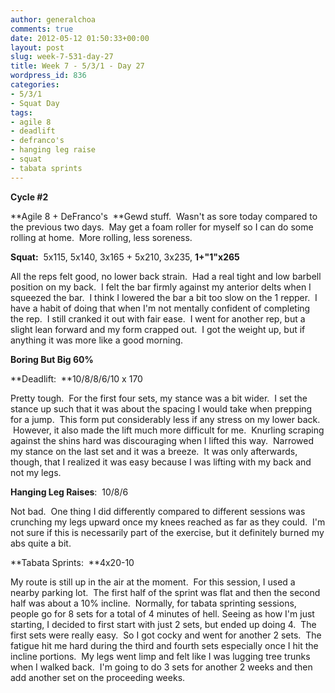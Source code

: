 ```yaml
---
author: generalchoa
comments: true
date: 2012-05-12 01:50:33+00:00
layout: post
slug: week-7-531-day-27
title: Week 7 - 5/3/1 - Day 27
wordpress_id: 836
categories:
- 5/3/1
- Squat Day
tags:
- agile 8
- deadlift
- defranco's
- hanging leg raise
- squat
- tabata sprints
---
```


**Cycle #2**

**Agile 8 + DeFranco's  **Gewd stuff.  Wasn't as sore today compared to the previous two days.  May get a foam roller for myself so I can do some rolling at home.  More rolling, less soreness.

**Squat:**  5x115, 5x140, 3x165 + 5x210, 3x235, **1+"1"x265**

All the reps felt good, no lower back strain.  Had a real tight and low barbell position on my back.  I felt the bar firmly against my anterior delts when I squeezed the bar.  I think I lowered the bar a bit too slow on the 1 repper.  I have a habit of doing that when I'm not mentally confident of completing the rep.  I still cranked it out with fair ease.  I went for another rep, but a slight lean forward and my form crapped out.  I got the weight up, but if anything it was more like a good morning.

**Boring But Big 60%**

**Deadlift:  **10/8/8/6/10 x 170

Pretty tough.  For the first four sets, my stance was a bit wider.  I set the stance up such that it was about the spacing I would take when prepping for a jump.  This form put considerably less if any stress on my lower back.  However, it also made the lift much more difficult for me.  Knurling scraping against the shins hard was discouraging when I lifted this way.  Narrowed my stance on the last set and it was a breeze.  It was only afterwards, though, that I realized it was easy because I was lifting with my back and not my legs.

**Hanging Leg Raises**:  10/8/6

Not bad.  One thing I did differently compared to different sessions was crunching my legs upward once my knees reached as far as they could.  I'm not sure if this is necessarily part of the exercise, but it definitely burned my abs quite a bit.

**Tabata Sprints:  **4x20-10

My route is still up in the air at the moment.  For this session, I used a nearby parking lot.  The first half of the sprint was flat and then the second half was about a 10% incline.  Normally, for tabata sprinting sessions, people go for 8 sets for a total of 4 minutes of hell. Seeing as how I'm just starting, I decided to first start with just 2 sets, but ended up doing 4.  The first sets were really easy.  So I got cocky and went for another 2 sets.  The fatigue hit me hard during the third and fourth sets especially once I hit the incline portions.  My legs went limp and felt like I was lugging tree trunks when I walked back.  I'm going to do 3 sets for another 2 weeks and then add another set on the proceeding weeks.
